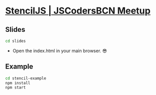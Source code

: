 # [StencilJS | JSCodersBCN Meetup](https://www.meetup.com/es/js-coders/events/260911764/)

## Slides

```bash
cd slides
```

- Open the index.html in your main browser. 😎

## Example

```bash
cd stencil-example
npm install
npm start
```
